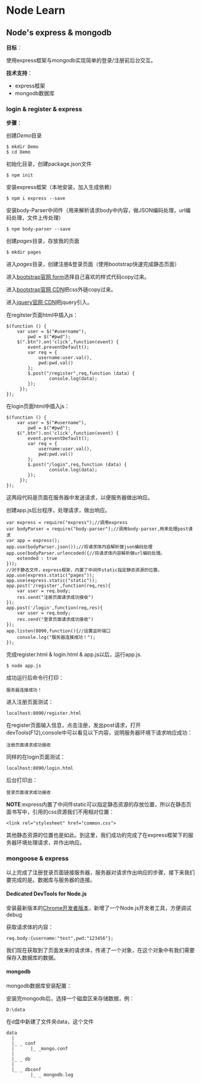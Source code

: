  # Node Learn

 ## Node's express & mongodb
**目标**：

使用express框架与mongodb实现简单的登录/注册前后台交互。

**技术支持**：

-   express框架
-   mongodb数据库

### login & register & express

**步骤**：

创建*Demo*目录

    $ mkdir Demo
    $ cd Demo

初始化目录，创建package.json文件

    $ npm init

安装express框架（本地安装，加入生成依赖）

    $ npm i express --save

安装body-Parser中间件（用来解析请求body中内容，做JSON编码处理，url编码处理，文件上传处理）

    $ npm body-parser --save

创建*pages*目录，存放我的页面

    $ mkdir pages

进入*pages*目录，创建注册&登录页面（使用bootstrap快速完成静态页面）

进入[bootstrap官网 form](http://getbootstrap.com/css/#forms "表单代码")选择自己喜欢的样式代码copy过来。

进入[bootstrap官网 CDN](http://getbootstrap.com/getting-started/#download "css外链")把css外链copy过来。

进入[jquery官网 CDN](https://code.jquery.com/ "jquery")把jquery引入。

在regitster页面html中插入js：

    $(function () {
        var user = $("#username"),
            pwd = $("#pwd");
        $(".btn").on('click',function(event) {
            event.preventDefault();
            var req = {
                username:user.val(),
                pwd:pwd.val()
            };
            $.post("/register",req,function (data) {
                    console.log(data);
            });
         });
    });

在login页面html中插入js：

    $(function () {
        var user = $("#username"),
            pwd = $("#pwd");
        $(".btn").on('click',function(event) {
            event.preventDefault();
            var req = {
                username:user.val(),
                pwd:pwd.val()
            };
            $.post("/login",req,function (data) {
                    console.log(data);
            });
         });
    });

这两段代码是页面在服务器中发送请求，以便服务器做出响应。

创建app.js后台程序，处理请求，做出响应。

    var express = require("express");//调用express
    var bodyParser = require("body-parser");//调用body-parser,用来处理post请求
    var app = express();
    app.use(bodyParser.json());//将请求体内容解析做json编码处理
    app.use(bodyParser.urlencoded({//将请求体内容解析做url编码处理。
        extended : true
    }));
    //对于静态文件，express框架，内置了中间件static指定静态资源的位置。
    app.use(express.static("pages"));
    app.use(express.static("static"));
    app.post('/register',function(req,res){
        var user = req.body;
        res.send("注册页面请求成功接收")
    });
    app.post('/login',function(req,res){
        var user = req.body;
        res.send("登录页面请求成功接收")
    });
    app.listen(8090,function(){//设置监听端口
        console.log("服务器连接成功！");
    });

完成register.html & login.html & app.js以后，运行app.js.

    $ node app.js

成功运行后命令行打印：

    服务器连接成功！

进入注册页面测试：

    localhost:8090/register.html

在register页面输入信息，点击注册，发出post请求，打开devTools(F12),console中可以看见以下内容，说明服务器环境下请求响应成功：

    注册页面请求成功接收

同样的在login页面测试：

    localhost:8090/login.html

后台打印出：

    登录页面请求成功接收

**NOTE**:express内置了中间件static可以指定静态资源的存放位置，所以在静态页面书写中，引用的css资源我们不用相对位置：

    <link rel="stylesheet" href="common.css">

其他静态资源的位置也是如此。到这里，我们成功的完成了在express框架下的服务器环境处理请求，并作出响应。

### mongoose & express

以上完成了注册登录页面链接服务器，服务器对请求作出响应的步骤，接下来我们要完成的是。数据库与服务器的连接。

#### Dedicated DevTools for Node.js

安装最新版本的[Chrome开发者版本](https://api.shuax.com/tools/getchrome 'Chrome离线安装包')，新增了一个Node.js开发者工具，方便调试debug

获取请求体的内容：

    req.body:{username:"test",pwd:"123456"};

我们现在获取到了页面发来的请求体，传递了一个对象，在这个对象中有我们需要保存入数据库的数据。

#### mongodb

mongodb数据库安装配置：

安装完mongodb后，选择一个磁盘区来存储数据，例：

    D:\data

在d盘中新建了文件夹data，这个文件

    data
      |
      |_ _ conf
      |      |_ _mongo.conf
      |
      |_ _ db
      |
      |_ _ dbconf
             |_ _ mongodb.log



